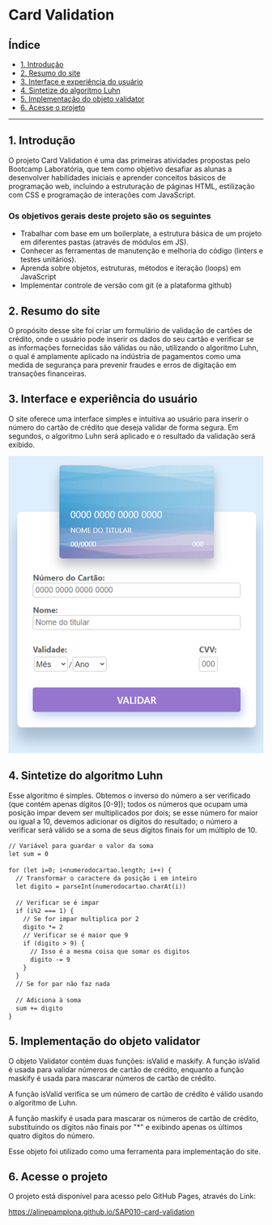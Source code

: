 # Card Validation

## Índice

* [1. Introdução](#1-Introdução)
* [2. Resumo do site](#2-resumo-do-site)
* [3. Interface e experiência do usuário](#3-interface-e-experiência-do-usuário)
* [4. Sintetize do algoritmo Luhn](#4-sintetize-do-algoritmo-luhn)
* [5. Implementação do objeto validator](#5-implementação-do-objeto-validator)
* [6. Acesse o projeto](#6-acesse-o-projeto)

***

## 1. Introdução

O projeto Card Validation é uma das primeiras atividades propostas pelo Bootcamp Laboratória, que tem como objetivo desafiar as alunas a desenvolver habilidades iniciais e aprender conceitos básicos de programação web, incluindo a estruturação de páginas HTML, estilização com CSS e programação de interações com JavaScript.

### Os objetivos gerais deste projeto são os seguintes

* Trabalhar com base em um boilerplate, a estrutura básica de um projeto em diferentes
  pastas (através de módulos em JS).
* Conhecer as ferramentas de manutenção e melhoria do código (linters e testes
  unitários).
* Aprenda sobre objetos, estruturas, métodos e iteração (loops) em JavaScript
* Implementar controle de versão com git (e a plataforma github)

## 2. Resumo do site

O propósito desse site foi criar um formulário de validação de cartões de crédito, onde o usuário pode inserir os dados do seu cartão e verificar se as informações fornecidas são válidas ou não, utilizando o algoritmo Luhn, o qual é amplamente aplicado na indústria de pagamentos como uma medida de segurança para prevenir fraudes e erros de digitação em transações financeiras.

## 3. Interface e experiência do usuário

O site oferece uma interface simples e intuitiva ao usuário para inserir o número do cartão de crédito que deseja validar de forma segura. Em segundos, o algoritmo Luhn será aplicado e o resultado da validação será exibido.

![Página de validação](https://github.com/alinepamplona/SAP010-card-validation/blob/daf16816a8ce81c29f8fda405b84a665e1f92b3d/pagina_de_validacao.png?raw=true)

## 4. Sintetize do algoritmo Luhn

Esse algoritmo é simples. Obtemos o inverso do número a ser verificado (que contém apenas dígitos [0-9]); todos os números que ocupam uma posição impar devem ser multiplicados por dois; se esse número for maior ou igual a 10, devemos adicionar os dígitos do resultado; o número a verificar será válido se a soma de seus dígitos finais for um múltiplo de 10.

```
// Variável para guardar o valor da soma
let sum = 0

for (let i=0; i<numerodocartao.length; i++) {
  // Transformar o caractere da posição i em inteiro
  let digito = parseInt(numerodocartao.charAt(i))
  
  // Verificar se é impar
  if (i%2 === 1) {
    // Se for impar multiplica por 2
    digito *= 2
    // Verificar se é maior que 9
    if (digito > 9) {
      // Isso é a mesma coisa que somar os digitos
      digito -= 9
    }
  }
  // Se for par não faz nada

  // Adiciona à soma
  sum += digito
}
```

## 5. Implementação do objeto validator

O objeto Validator contém duas funções: isValid e maskify. A função isValid é usada para validar números de cartão de crédito, enquanto a função maskify é usada para mascarar números de cartão de crédito.

A função isValid verifica se um número de cartão de crédito é válido usando o algoritmo de Luhn.

A função maskify é usada para mascarar os números de cartão de crédito, substituindo os dígitos não finais por "*" e exibindo apenas os últimos quatro dígitos do número.

Esse objeto foi utilizado como uma ferramenta para implementação do site.

## 6. Acesse o projeto

O projeto está disponível para acesso pelo GitHub Pages, através do Link:

https://alinepamplona.github.io/SAP010-card-validation